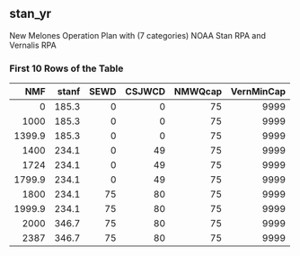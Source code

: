 ## stan_yr
New Melones Operation Plan with (7 categories) NOAA Stan RPA and Vernalis RPA



### First 10 Rows of the Table
|    NMF |   stanf |   SEWD |   CSJWCD |   NMWQcap |   VernMinCap |
|-------:|--------:|-------:|---------:|----------:|-------------:|
|    0   |   185.3 |      0 |        0 |        75 |         9999 |
| 1000   |   185.3 |      0 |        0 |        75 |         9999 |
| 1399.9 |   185.3 |      0 |        0 |        75 |         9999 |
| 1400   |   234.1 |      0 |       49 |        75 |         9999 |
| 1724   |   234.1 |      0 |       49 |        75 |         9999 |
| 1799.9 |   234.1 |      0 |       49 |        75 |         9999 |
| 1800   |   234.1 |     75 |       80 |        75 |         9999 |
| 1999.9 |   234.1 |     75 |       80 |        75 |         9999 |
| 2000   |   346.7 |     75 |       80 |        75 |         9999 |
| 2387   |   346.7 |     75 |       80 |        75 |         9999 |